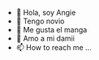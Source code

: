 - 👋 Hola, soy Angie
- 👀 Tengo novio
- 🌱 Me gusta el manga
- 💞️ Amo a mi damii
- 📫 How to reach me ...

<!---
AngieDyA/AngieDyA is a ✨ special ✨ repository because its `README.md` (this file) appears on your GitHub profile.
You can click the Preview link to take a look at your changes.
--->
